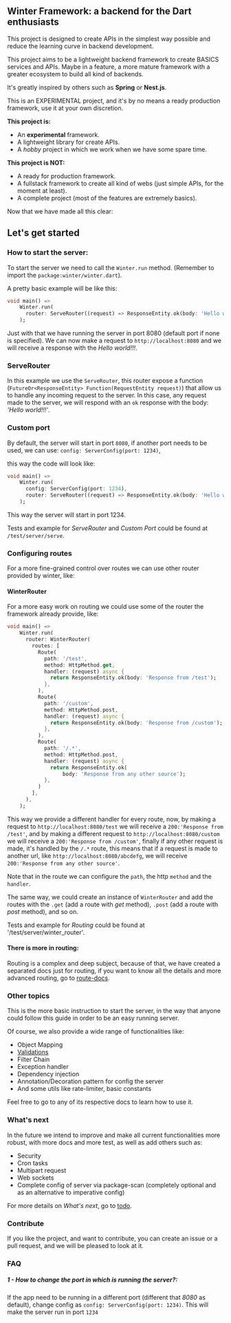 ## Winter Framework: a backend for the Dart enthusiasts

This project is designed to create APIs in the simplest way possible and reduce the learning
curve in backend development.

This project aims to be a lightweight backend framework to create BASICS services and APIs.
Maybe in a feature, a more mature framework with a greater ecosystem to build all kind of backends.

It's greatly inspired by others such as **Spring** or **Nest.js**.

This is an EXPERIMENTAL project, and it's by no means a ready production framework, use it at your own discretion.

**This project is:**

- An **experimental** framework.
- A lightweight library for create APIs.
- A *hobby* project in which we work when we have some spare time.

**This project is NOT:**

- A ready for production framework.
- A fullstack framework to create all kind of webs (just simple APIs, for the moment at least).
- A complete project (most of the features are extremely basics).

Now that we have made all this clear:

## Let's get started

### How to start the server:

To start the server we need to call the `Winter.run` method. (Remember to import the `package:winter/winter.dart`).

A pretty basic example will be like this:

```dart
void main() =>
    Winter.run(
      router: ServeRouter((request) => ResponseEntity.ok(body: 'Hello world!!!')),
    );
```

Just with that we have running the server in port 8080 (default port if none is specified).
We can now make a request to `http://localhost:8080` and we will receive a response with the *Hello world!!!*.

### ServeRouter

In this example we use the `ServeRouter`, this router expose a
function (`FutureOr<ResponseEntity> Function(RequestEntity request)`) that allow us to handle any incoming request to
the server.
In this case, any request made to the server, we will respond with an `ok` response with the body: *'Hello world!!!'*.

### Custom port

By default, the server will start in port `8080`, if another port needs to be used, we can use:
`config: ServerConfig(port: 1234)`,

this way the code will look like:

```dart
void main() =>
    Winter.run(
      config: ServerConfig(port: 1234),
      router: ServeRouter((request) => ResponseEntity.ok(body: 'Hello world!!!')),
    );
```

This way the server will start in port 1234.

Tests and example for *ServeRouter* and *Custom Port* could be found at `/test/server/serve`.

### Configuring routes

For a more fine-grained control over routes we can use other router provided by winter, like:

#### WinterRouter

For a more easy work on routing we could use some of the router the framework already provide, like:

```dart
void main() =>
    Winter.run(
      router: WinterRouter(
        routes: [
          Route(
            path: '/test',
            method: HttpMethod.get,
            handler: (request) async {
              return ResponseEntity.ok(body: 'Response from /test');
            },
          ),
          Route(
            path: '/custom',
            method: HttpMethod.post,
            handler: (request) async {
              return ResponseEntity.ok(body: 'Response from /custom');
            },
          ),
          Route(
            path: '/.*',
            method: HttpMethod.post,
            handler: (request) async {
              return ResponseEntity.ok(
                  body: 'Response from any other source');
            },
          )
        ],
      ),
    );
```

This way we provide a different handler for every route, now, by making a request to
`http://localhost:8080/test` we will receive a `200:'Response from /test'`, and by making a different request to
`http://localhost:8080/custom` we will receive a `200:'Response from /custom'`, finally if any other request is made,
it's handled by the `/.*` route, this means that if a request is made to another url,
like `http://localhost:8080/abcdefg`, we will receive `200:'Response from any other source'`.

Note that in the route we can configure the `path`, the http `method` and the `handler`.

The same way, we could create an instance of `WinterRouter` and add the routes with the `.get` (add a route with *get*
method), `.post` (add a route with *post* method), and so on.

Tests and example for *Routing* could be found at '/test/server/winter_router'.

#### There is more in routing:

Routing is a complex and deep subject, because of that, we have created a separated docs just for routing,
if you want to know all the details and more advanced routing, go to [route-docs](docs/routing/winter_router.md).

### Other topics

This is the more basic instruction to start the server, in the way that anyone could follow this guide in order to be an
easy running server.

Of course, we also provide a wide range of functionalities like:

- Object Mapping
- [Validations](docs/vs/vs.md)
- Filter Chain
- Exception handler
- Dependency injection
- Annotation/Decoration pattern for config the server
- And some utils like rate-limiter, basic constants

Feel free to go to any of its respective docs to learn how to use it.

### What's next

In the future we intend to improve and make all current functionalities more robust, with more docs and more test,
as well as add others such as:

- Security
- Cron tasks
- Multipart request
- Web sockets
- Complete config of server via package-scan (completely optional and as an alternative to imperative config)

For more details on *What's next*, go to [todo](todo.md).

### Contribute

If you like the project, and want to contribute, you can create an issue or a pull request, and we will be pleased to
look at it.

### FAQ

##### 1 - How to change the port in which is running the server?:

If the app need to be running in a different port (different that *8080* as default), change config
as `config: ServerConfig(port: 1234)`. This will make the server run in port `1234`
